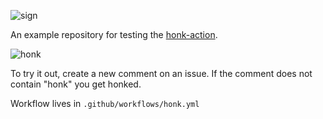 ![sign](https://user-images.githubusercontent.com/4064/65901610-665fb700-e36d-11e9-9659-c65e623565cb.png)

An example repository for testing the [honk-action](https://github.com/jeffrafter/honk-action).

![honk](https://user-images.githubusercontent.com/4064/65900857-cf462f80-e36b-11e9-9a9c-76170c99618b.png)

To try it out, create a new comment on an issue. If the comment does not contain "honk" you get honked. 

Workflow lives in `.github/workflows/honk.yml`
